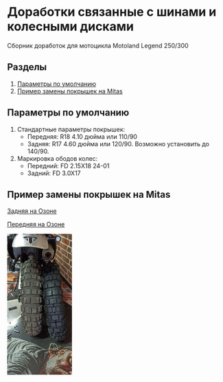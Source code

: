 # Доработки связанные с шинами и колесными дисками
Сборник доработок для мотоцикла Motoland Legend 250/300

## Разделы
1. [Параметры по умолчанию](#params)
2. [Пример замены покрышек на Mitas](#mitas)


## Параметры по умолчанию <a name="params"></a>

1. Стандартные параметры покрышек:
   * Передняя: R18 4.10 дюйма или 110/90
   * Задняя: R17 4.60 дюйма или 120/90. Возможно установить до 140/90.
2. Маркировка ободов колес:
   * Передний: FD 2.15X18 24-01
   * Задний: FD 3.0X17


## Пример замены покрышек на Mitas <a name="mitas"></a>
[Задняя на Озоне](https://ozon.ru/t/j9w0y20)

[Передняя на Озоне](https://ozon.ru/t/RdQBOic)

<a href="img/mC015Pkrbc4.jpg"><img src="img/mC015Pkrbc4.jpg" width=30% height=30%></a>
